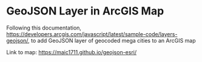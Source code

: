 # GeoJSON Layer in ArcGIS Map

Following this documentation, https://developers.arcgis.com/javascript/latest/sample-code/layers-geojson/, to add GeoJSON layer of geocoded mega cities to an ArcGIS map

Link to map: https://maic1711.github.io/geojson-esri/
